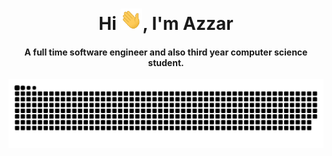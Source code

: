 
<div align="center">
<h1 align="center">Hi <img width="35" src="https://github.com/1999AZZAR/1999AZZAR/blob/main/resources/img/waving.gif">, I'm Azzar</h1>
<h4 align="center">A full time software engineer and also third year computer science student.</h4>
</div>

<div align="center">
  <a href="https://1999azzar.github.io/1999AZZAR/](https://github.com/Pyakz)">
  <img  src="https://github.com/1999AZZAR/1999AZZAR/blob/main/resources/img/grid-snake.svg"
       alt="snake" /></a>
</div>

